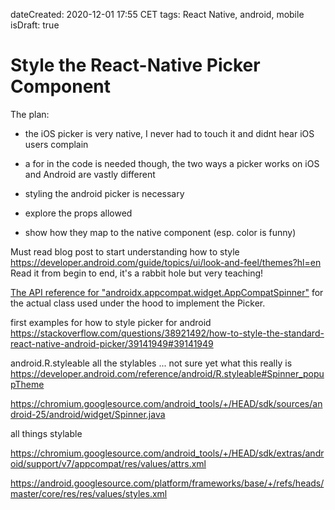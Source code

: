 dateCreated: 2020-12-01 17:55 CET
tags: React Native, android, mobile
isDraft: true

# Style the React-Native Picker Component

The plan:
* the iOS picker is very native, I never had to touch it and didnt hear iOS users complain
* a for in the code is needed though, the two ways a picker works on iOS and Android are vastly different
* styling the android picker is necessary

* explore the props allowed
* show how they map to the native component (esp. color is funny)


Must read blog post to start understanding how to style 
https://developer.android.com/guide/topics/ui/look-and-feel/themes?hl=en
Read it from begin to end, it's a rabbit hole but very teaching!


[The API reference for "androidx.appcompat.widget.AppCompatSpinner"][AppCompatSpinner] for the actual class used under the hood to implement the Picker.

first examples for how to style picker for android
https://stackoverflow.com/questions/38921492/how-to-style-the-standard-react-native-android-picker/39141949#39141949

android.R.styleable all the stylables ... not sure yet what this really is
https://developer.android.com/reference/android/R.styleable#Spinner_popupTheme

https://chromium.googlesource.com/android_tools/+/HEAD/sdk/sources/android-25/android/widget/Spinner.java

all things stylable 

https://chromium.googlesource.com/android_tools/+/HEAD/sdk/extras/android/support/v7/appcompat/res/values/attrs.xml

https://android.googlesource.com/platform/frameworks/base/+/refs/heads/master/core/res/res/values/styles.xml

[repo]: https://github.com/react-native-picker/picker
[open-styling-issues]: https://github.com/react-native-picker/picker/issues?q=is%3Aissue+is%3Aopen+style
[AppCompatSpinner]: https://developer.android.com/reference/androidx/appcompat/widget/AppCompatSpinner
